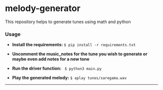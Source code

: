 # melody-generator
This repository helps to generate tunes using math and python

### Usage

- <b>Install the requirements:</b>
`$ pip install -r requirements.txt`

- <b>Uncomment the music_notes for the tune you wish to generate or maybe even add notes for a new tone</b>

- <b>Run the driver function:</b>
` $ python3 main.py`

- <b>Play the generated melody:</b>
`$ aplay tunes/saregama.wav`

***
